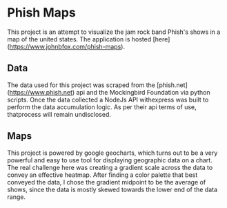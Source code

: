 # Phish Maps
This project is an attempt to visualize the jam rock band Phish's shows in a map
of the united states.  The application is hosted [here] (https://www.johnbfox.com/phish-maps).

## Data
The data used for this project was scraped from the [phish.net] (https://www.phish.net) api
and the Mockingbird Foundation via python scripts. Once the data collected a
NodeJs API withexpress was built to perform the data accumulation logic. As per
their api terms of use, thatprocess will remain undisclosed.

## Maps

This project is powered by google geocharts, which turns out to be a very powerful and
easy to use tool for displaying geographic data on a chart.  The real challenge here
was creating a gradient scale across the data to convey an effective heatmap.  After
finding a color palette that best conveyed the data, I chose the gradient midpoint to
be the average of shows, since the data is mostly skewed towards the lower end of the
data range.
